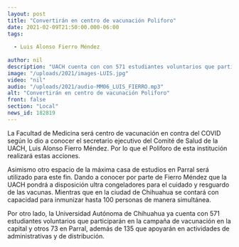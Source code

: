 ```yaml
---
layout: post
title: "Convertirán en centro de vacunación Poliforo"
date: 2021-02-09T21:50:00.000-06:00
tags:
  
  - Luis Alonso Fierro Méndez
  
author: nil
description: "UACH cuenta con con 571 estudiantes voluntarios que participarán en la campaña de vacunación en la capital y otros 73 en Parral."
image: "/uploads/2021/images-LUIS.jpg"
video: "nil"
audio: "/uploads/2021/audio-MM06_LUIS_FIERRO.mp3"
alt: "Convertirán en centro de vacunación Poliforo"
front: false
section: "Local"
news_id: 182819
---
```


La Facultad de Medicina será centro de vacunación en contra del COVID según lo dio a conocer el secretario ejecutivo del Comité de Salud de la UACH, Luis Alonso Fierro Méndez. Por lo que el Poliforo de esta institución realizará estas acciones.

Asimismo otro espacio de la máxima casa de estudios en Parral será utilizado para este fin. Dando a conocer por parte de Fierro Méndez que la UACH pondrá a disposición ultra congeladores para el cuidado y resguardo de las vacunas.
Mientras que en la ciudad de Chihuahua se contará con capacidad para inmunizar hasta 100 personas de manera simultánea.

Por otro lado, la Universidad Autónoma de Chihuahua ya cuenta con 571 estudiantes voluntarios que participarán en la campaña de vacunación en la capital y otros 73 en Parral, además de 135 que apoyarán en actividades de administrativas y de distribución.
